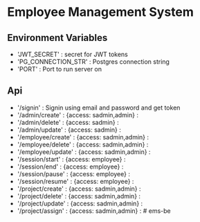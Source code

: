 # Employee Management System

## Environment Variables
* 'JWT_SECRET' : secret for JWT tokens
* 'PG_CONNECTION_STR' : Postgres connection string
* 'PORT' : Port to run server on

## Api

* '/signin' :  Signin using email and password and get token
* '/admin/create' : {access: sadmin,admin} :
* '/admin/delete' : {access: sadmin} :
* '/admin/update' : {access: sadmin} :
* '/employee/create' : {access: sadmin,admin} :
* '/employee/delete' : {access: sadmin,admin} :
* '/employee/update' : {access: sadmin,admin} :
* '/session/start' : {access: employee} :
* '/session/end' : {access: employee} :
* '/session/pause' : {access: employee} :
* '/session/resume' : {access: employee} :
* '/project/create' : {access: sadmin,admin} :
* '/project/delete' : {access: sadmin,admin} :
* '/project/update' : {access: sadmin,admin} :
* '/project/assign' : {access: sadmin,admin} :
#   e m s - b e  
 